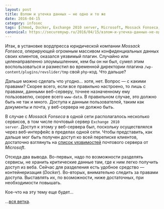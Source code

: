 ```yaml
---
layout: post
title: Взлом и утечка данных — не одно и то же
date: 2016-04-15
category: infosec
tags: [chmod, Docker, Exchange 2010 server, Microsoft, Mossack Fonseca, PanamaGate, panamapapers, www-data, Панамский скандал, Панамское досье]
canonical: https://securemywp.ru/2016/04/15/взлом-и-утечка-данных-не-одно/
---
```


Итак, в установке вордпресса юридической компании *Mossack Fonseca*, оперирующей огромным массивом конфиденциальных данных своих клиентов, оказался уязвимый плагин. Случайно или целенаправленно злоумышленник, кем бы он ни был, сумел этим воспользоваться и разместил во временной директории плагина <code>/wp-content/plugins/revslider/tmp</code> свой <code>php</code>-код. Что дальше?

Дальше можно сделать что угодно… хотя, нет. Вопрос — с какими правами? Скорее всего, если все правильно настроено, то лишь с правами, данными веб-серверу, точнее назначенному ему пользоваелю, скорее всего <code>www-data</code>. В правильном случае, это должно быть не так и много. Доступа к данным пользователей, таким как документы и почта, у веб-сервера не должно быть.

В случае с _Mossack Fonseca_ в одной сети располагалось несколько сервисов, в том числе почтовый сервер <code>Exchange 2010 server</code>. Доступ к этому у веб-сервера был, поскольку осуществлялся через веб-интерфейс в пределах одной сети. Чтобы представить, как дальше мог быть получен доступ ко всей переписке клиентов, достаточно взглянуть на [список уязвимостей](https://www.cvedetails.com/vulnerability-list/vendor_id-26/product_id-194/Microsoft-Exchange-Server.html) почтового сервера от *Microsoft*.

Отсюда два вывода. Во-первых, надо по возможности разделять сервисы, не хранить критические данные там, где к ним легко получить доступ из веба. Сейчас для разделения есть удобное средство — контейнеризация  (_Docker_). Во-вторых, внимательно следить за правами доступа. Выставлять их, по возможности, ниже достаточных, при необходимости повышать.

Кое-что на эту тему еще будет…

…[вся ветка]().
